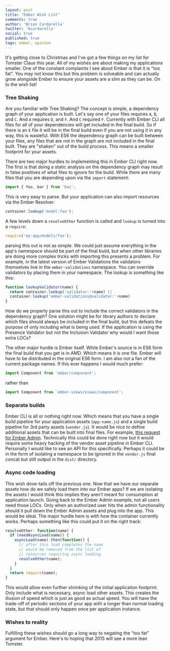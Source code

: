 ```yaml
---
layout: post
title: "Ember Wish List"
comments: true
author: 'Brian Cardarella'
twitter: 'bcardarella'
social: true
published: true
tags: ember, opinion
---
```


It's getting close to Christmas and I've got a few things on my list for
Tomster Claus this year. All of my wishes are about making my
applications smaller. One of the constant complaints I see about Ember
is that it is "too fat". You may not know this but this problem is
solveable and can actually grow alongside Ember to ensure your assets
are a slim as they can be. On to the wish list!

### Tree Shaking

Are you familiar with Tree Shaking? The concept is simple, a dependency
graph of your application is built. Let's say one of your files requires
`A`, `B`, and `C`. And `A` requires `D`, and `F`. And `C` required `F`.
Currently with Ember CLI all files for all of your dependencies will get
included in the final build. So if there is an `E` file it will be in
the final build even if you are not using it in any way, this is wasteful.
With ES6 the dependency graph can be built between your files, any files
that are not in the graph are not included in the final built. They are
"shaken" out of the build process. This means a smaller footprint for your assets.

There are two major hurdles to implementing this in Ember CLI right now.
The first is that doing a static analysis on the dependency graph may
result in false positives of what files to ignore for the build. While
there are many files that you are depending upon via the `import`
statement:

```javascript
import { foo, bar } from 'baz';
```

This is very easy to parse. But your application can also import
resources via the Ember Resolver:

```javascript
container.lookup('model:foo');
```

A few levels down a `resolveOther` function is called and `lookup` is
turned into a `require`:

```javascript
require('my-app/models/foo');
```

parsing this out is not as simple. We could just assume everything in
the app's namespace should be part of the final build, but when other
libraries are doing more complex tricks with importing this presents a
problem. For example, in the latest version of Ember Validations the
validators themselves live in the `ember-validations` namespace. You can
override validators by placing them in your namespace. The lookup is
something like this:

```javascript
function lookupValidator(name) {
  return container.lookup('validator:'+name) ||
  container.lookup('ember-validations@validator:'+name)
}
```

How do we properly parse this out to include the correct validators in
the dependency graph? One solution might be for library authors to
declare which files should always be included in the final build, but
this defeats the purpose of only including what is being used. If the
application is using the Presence Validator but not the Inclusion
Validator why would I want those extra LOCs?

The other major hurdle is Ember itself. While Ember's source is in ES6
form the final build that you get is in AMD. Which means it is one file.
Ember will have to be distributed in the original ES6 form. I am also
not a fan of the current package names. If this ever happens I would
much prefer:

```javascript
import Component from 'ember/component';
```

rather than

```javascript
import Component from `ember-views/views/component';
```

### Separate builds

Ember CLI is all or nothing right now. Which means that you have a
single build pipeline for your application assets (`app-name.js`) and a single build
pipeline for 3rd party assets (`vendor.js`). It would be nice to define
additional assets that can be built into final files. For example, [this
request for Ember
Admin](https://github.com/dockyard/ember-admin/issues/32). Technically
this could be done right now but it would require some heavy hacking of
the vendor asset pipeline in Ember CLI. Personally I would like to see
an API for this specifically. Perhaps it could be in the form of isolating a namespace to
be ignored in the `vendor.js` final concat but still output in the
`dist/` directory.

### Async code loading

This wish dove-tails off the previous one. Now that we have our separate
assets how do we safely load them into our Ember apps? If we are
isolating the assets I would think this implies they aren't meant for
consumption at application launch. Going back to the Ember Admin
example, not all users need those LOCs. Only when an authorized user
hits the admin functionality should it pull down the Ember Admin assets
and plug into the app. This would be ideal. The major hurdle here is
with how the container currently works. Perhaps something like this
could put it on the right track:

```javascript
resolveOther: function(name) {
  if (needAsyncLoad(name)) {
    asyncLoad(name).then(function() {
      // after this load completes the name
      // would be removed from the list of
      // resources requiring async loading
      resolveOther(name);
    }
  }
  return require(name);
}
```

This would allow even further shrinking of the initial applicaiton
footprint. Only include what is necessary, async load other assets. This
creates the illusion of speed which is just as good as actual speed. You
will have the trade-off of periodic sections of your app with a longer
than normal loading state, but that should only happen once per
application instance.

### Wishes to reality

Fulfilling these wishes should go a long way to negating the "too fat" argument for
Ember. Here's to hoping that 2015 will see a more lean Tomster.
